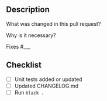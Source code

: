 ## Description

What was changed in this pull request?

Why is it necessary?

Fixes #\_\_\_

## Checklist

-   [ ] Unit tests added or updated
-   [ ] Updated CHANGELOG.md
-   [ ] Run `black .`
